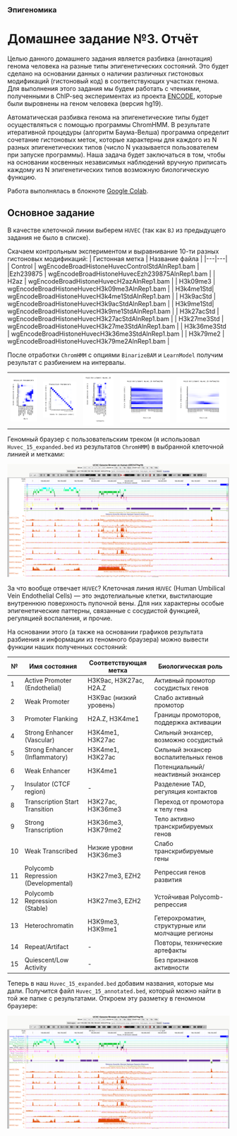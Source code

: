 ### Эпигеномика
# Домашнее задание №3. Отчёт
Целью данного домашнего задания является разбивка (аннотация) генома человека на разные типы эпигенетических состояний. Это будет сделано на основании данных о наличии различных гистоновых модификаций (гистоновый код) в соответствующих участках генома. Для выполнения этого задания мы будем работать с чтениями, полученными в ChIP-seq экспериментах из проекта [ENCODE](https://www.encodeproject.org/), которые были выровнены на геном человека (версия hg19). 

Автоматическая разбивка генома на эпигенетические типы будет осуществляться с помощью программы ChromHMM. В результате итеративной процедуры (алгоритм Баума-Велша) программа определит сочетание гистоновых меток, которые характерны для каждого из N разных эпигенетических типов (число N указывается пользователем при запуске программы). Наша задача будет заключаться в том, чтобы на основании косвенных независимых наблюдений вручную приписать каждому из N эпигенетических типов возможную биологическую функцию.

Работа выполнялась в блокноте [Google Colab](https://colab.research.google.com/drive/18cMAmYvewLoa0jr2PQRDhexm3osyFpb2?usp=sharing).

## Основное задание
В качестве клеточной линии выберем `HUVEC` (так как `BJ` из предыдущего задания не было в списке).

Скачаем контрольным экспериментом и выравнивание 10-ти разных гистоновых модификаций:
|  Гистонная метка | Название файла  |
|---|---|
| Control | wgEncodeBroadHistoneHuvecControlStdAlnRep1.bam |
|Ezh239875 |	wgEncodeBroadHistoneHuvecEzh239875AlnRep1.bam	|
| H2az	| wgEncodeBroadHistoneHuvecH2azAlnRep1.bam |
|	H3k09me3	| wgEncodeBroadHistoneHuvecH3k09me3AlnRep1.bam |
|	H3k4me1Std|	wgEncodeBroadHistoneHuvecH3k4me1StdAlnRep1.bam |
|	H3k9acStd	| wgEncodeBroadHistoneHuvecH3k9acStdAlnRep1.bam |
|	H3k9me1Std|	wgEncodeBroadHistoneHuvecH3k9me1StdAlnRep1.bam |
|	H3k27acStd	| wgEncodeBroadHistoneHuvecH3k27acStdAlnRep1.bam |
|	H3k27me3Std	| wgEncodeBroadHistoneHuvecH3k27me3StdAlnRep1.bam |
|	H3k36me3Std	| wgEncodeBroadHistoneHuvecH3k36me3StdAlnRep1.bam |
|	H3k79me2	| wgEncodeBroadHistoneHuvecH3k79me2AlnRep1.bam |

После отработки `ChromHMM` с опциями `BinarizeBAM` и `LearnModel` получим результат с разбиением на интервалы.

| | | | | |
|---|---|---|---|---|
| ![](https://github.com/akamaaru/hse25_hw3/blob/main/img/emissions.png) | ![](https://github.com/akamaaru/hse25_hw3/blob/main/img/transitions.png) | ![](https://github.com/akamaaru/hse25_hw3/blob/main/img/overlap.png) |![](https://github.com/akamaaru/hse25_hw3/blob/main/img/RefSeqTES_neighborhood.png) | ![](https://github.com/akamaaru/hse25_hw3/blob/main/img/RefSeqTSS_neighborhood.png)|

Геномный браузер с пользовательским треком (я использовал `Huvec_15_expanded.bed` из результатов `ChromHMM`) в выбранной клеточной линией и метками:

![](https://github.com/akamaaru/hse25_hw3/blob/main/img/browser.png)

За что вообще отвечает `HUVEC`? Клеточная линия `HUVEC` (Human Umbilical Vein Endothelial Cells) — это эндотелиальные клетки, 
выстилающие внутреннюю поверхность пупочной вены. 
Для них характерны особые эпигенетические паттерны, связанные с сосудистой функцией, регуляцией воспаления, и прочие.

На основании этого (а также на основании графиков результата разбиения и информации из геномного браузера) можно вывести функции наших полученных состояний:

| № | Имя состояния | Соответствующая метка | Биологическая роль  |
|-------|------------------------------------|------------------------------------------------|--------------------------------------------------------------|
| 1     | Active Promoter (Endothelial)      | H3K9ac, H3K27ac, H2A.Z                          | Активный промотор сосудистых генов                           |
| 2     | Weak Promoter                      | H3K9ac (низкий уровень)                        | Слабо активный промотор                                      |
| 3     | Promoter Flanking                  | H2A.Z, H3K4me1                                 | Границы промоторов, поддержка активации                      |
| 4     | Strong Enhancer (Vascular)         | H3K4me1, H3K27ac                               | Сильный энхансер, возможно сосудистый                        |
| 5     | Strong Enhancer (Inflammatory)     | H3K4me1, H3K27ac                               | Сильный энхансер воспалительных генов                        |
| 6     | Weak Enhancer                      | H3K4me1                                        | Потенциальный/неактивный энхансер                            |
| 7     | Insulator (CTCF region)            | -                                             | Разделение TAD, регуляция контактов                          |
| 8     | Transcription Start Transition     | H3K27ac, H3K36me3                              | Переход от промотора к телу гена                             |
| 9     | Strong Transcription               | H3K36me3, H3K79me2                             | Тело активно транскрибируемых генов                          |
| 10    | Weak Transcribed                   | Низкие уровни H3K36me3                         | Слабо транскрибируемые гены                                  |
| 11    | Polycomb Repression (Developmental)| H3K27me3, EZH2                                 | Репрессия генов развития                                     |
| 12    | Polycomb Repression (Stable)       | H3K27me3, EZH2                                 | Устойчивая Polycomb-репрессия                                |
| 13    | Heterochromatin                    | H3K9me3, H3K9me1                               | Гетерохроматин, структурные или молчащие регионы             |
| 14    | Repeat/Artifact                    | -                                                | Повторы, технические артефакты                               |
| 15    | Quiescent/Low Activity             | -                                              | Без признаков активности                                     |

Теперь в наш `Huvec_15_expanded.bed` добавим названия, которые мы дали. 
Получится файл `Huvec_15_annotated.bed`, который можно найти в той же папке с результатами.
Откроем эту разметку в геномном браузере:

![](https://github.com/akamaaru/hse25_hw3/blob/main/img/browser_annotated.png)
